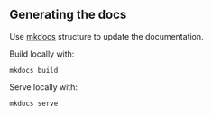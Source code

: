 Generating the docs
----------

Use [mkdocs](http://www.mkdocs.org/) structure to update the documentation. 

Build locally with:

    mkdocs build

Serve locally with:

    mkdocs serve
